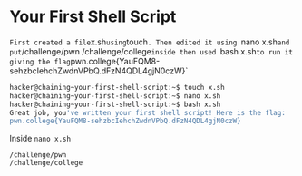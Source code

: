 # Your First Shell Script
`
First created a file `x.sh` using `touch`. Then edited it using `nano x.sh` and put `/challenge/pwn
/challenge/college`inside then used `bash x.sh` to run it giving the flag `pwn.college{YauFQM8-sehzbcIehchZwdnVPbQ.dFzN4QDL4gjN0czW}`

```bash
hacker@chaining~your-first-shell-script:~$ touch x.sh
hacker@chaining~your-first-shell-script:~$ nano x.sh
hacker@chaining~your-first-shell-script:~$ bash x.sh
Great job, you've written your first shell script! Here is the flag:
pwn.college{YauFQM8-sehzbcIehchZwdnVPbQ.dFzN4QDL4gjN0czW}
```
Inside `nano x.sh`
```
/challenge/pwn
/challenge/college
```
